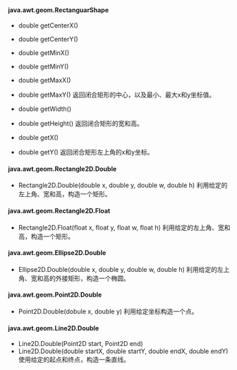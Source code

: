 #### java.awt.geom.RectanguarShape
* double getCenterX()
* double getCenterY()
* double getMinX()
* double getMinY()
* double getMaxX()
* double getMaxY()
	返回闭合矩形的中心，以及最小、最大x和y坐标值。

* double getWidth()
* double getHeight()
	返回闭合矩形的宽和高。

* double getX()
* double getY()
	返回闭合矩形左上角的x和y坐标。


#### java.awt.geom.Rectangle2D.Double
* Rectangle2D.Double(double x, double y, double w, double h)
	利用给定的左上角、宽和高，构造一个矩形。


#### java.awt.geom.Rectangle2D.Float
* Rectangle2D.Float(float x, float y, float w, float h)
	利用给定的左上角、宽和高，构造一个矩形。


#### java.awt.geom.Ellipse2D.Double
* Ellipse2D.Double(double x, double y, double w, double h)
	利用给定的左上角、宽和高的外接矩形，构造一个椭圆。


#### java.awt.geom.Point2D.Double
* Point2D.Double(dobule x, double y)
	利用给定坐标构造一个点。


#### java.awt.geom.Line2D.Double
* Line2D.Double(Point2D start, Point2D end)
* Line2D.Double(double startX, double startY, double endX, double endY)
	使用给定的起点和终点，构造一条直线。
